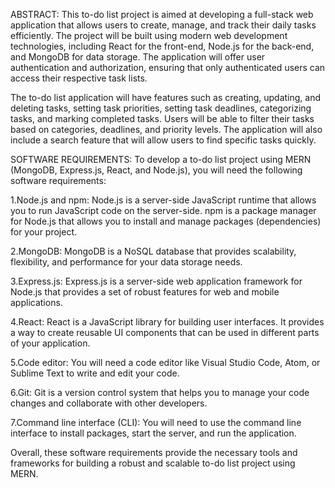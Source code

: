ABSTRACT: This to-do list project is aimed at developing a full-stack web application that allows users to create, manage, and track their daily tasks efficiently. The project will be built using modern web development technologies, including React for the front-end, Node.js for the back-end, and MongoDB for data storage. The application will offer user authentication and authorization, ensuring that only authenticated users can access their respective task lists.

The to-do list application will have features such as creating, updating, and deleting tasks, setting task priorities, setting task deadlines, categorizing tasks, and marking completed tasks. Users will be able to filter their tasks based on categories, deadlines, and priority levels. The application will also include a search feature that will allow users to find specific tasks quickly.

SOFTWARE REQUIREMENTS: To develop a to-do list project using MERN (MongoDB, Express.js, React, and Node.js), you will need the following software requirements:

1.Node.js and npm: Node.js is a server-side JavaScript runtime that allows you to run JavaScript code on the server-side. npm is a package manager for Node.js that allows you to install and manage packages (dependencies) for your project.

2.MongoDB: MongoDB is a NoSQL database that provides scalability, flexibility, and performance for your data storage needs.

3.Express.js: Express.js is a server-side web application framework for Node.js that provides a set of robust features for web and mobile applications.

4.React: React is a JavaScript library for building user interfaces. It provides a way to create reusable UI components that can be used in different parts of your application.

5.Code editor: You will need a code editor like Visual Studio Code, Atom, or Sublime Text to write and edit your code.

6.Git: Git is a version control system that helps you to manage your code changes and collaborate with other developers.

7.Command line interface (CLI): You will need to use the command line interface to install packages, start the server, and run the application.

Overall, these software requirements provide the necessary tools and frameworks for building a robust and scalable to-do list project using MERN.

